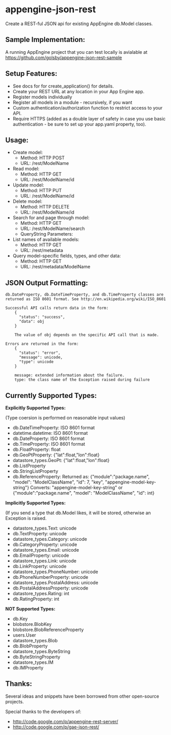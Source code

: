 appengine-json-rest
===================
Create a REST-ful JSON api for existing AppEngine db.Model classes.

Sample Implementation:
----------------------
A running AppEngine project that you can test locally is avialable at https://github.com/golsby/appengine-json-rest-sample

Setup Features:
---------------
  * See docs for for create_application() for details.
  * Create your REST URL at any location in your App Engine app.
  * Register models individually
  * Register all models in a module - recursively, if you want
  * Custom authentication/authorization function to restrict access to your API.
  * Require HTTPS (added as a double layer of safety in case you use basic
    authentication - be sure to set up your app.yaml property, too).

Usage:
------
  * Create model:
    * Method: HTTP POST
    * URL: /rest/ModelName
  * Read model:
    * Method: HTTP GET
    * URL: /rest/ModelName/id
  * Update model:
    * Method: HTTP PUT
    * URL: /rest/ModelName/id
  * Delete model:
    * Method: HTTP DELETE
    * URL: /rest/ModelName/id
  * Search for and page through model:
    * Method: HTTP GET
    * URL: /rest/ModelName/search
    * QueryString Parameters:
  * List names of available models:
    * Method: HTTP GET
    * URL: /rest/metadata
  * Query model-specific fields, types, and other data: 
    * Method: HTTP GET
    * URL: /rest/metadata/ModelName

JSON Output Formatting:
-----------------------
    db.DateProperty, db.DateTimeProperty, and db.TimeProperty classes are
    returned as ISO 8601 format. See http://en.wikipedia.org/wiki/ISO_8601

    Successful API calls return data in the form:
        {
          "status": "success",
          "data": obj
        }

        The value of obj depends on the specific API call that is made.

    Errors are returned in the form:
        {
          "status": "error",
          "message": unicode,
          "type": unicode
        }

        message: extended information about the failure.
        type: the class name of the Exception raised during failure


Currently Supported Types:
--------------------------
**Explicitly Supported Types:**

(Type coersion is performed on reasonable input values)
  * db.DateTimeProperty: ISO 8601 format
  * datetime.datetime: ISO 8601 format
  * db.DateProperty: ISO 8601 format
  * db.TimeProperty: ISO 8601 format
  * db.FloatProperty: float
  * db.GeoPtProperty: {"lat":float,"lon":float}
  * datastore_types.GeoPt: {"lat":float,"lon":float}
  * db.ListProperty
  * db.StringListProperty
  * db.ReferenceProperty:
    Returned as:
        {"module":"package.name", "model": "ModelClassName", "id": 7, "key", "appengine-model-key-string"}
    Converts:
        "appengine-model-key-string"
        or
        {"module":"package.name", "model": "ModelClassName", "id": int}

**Implicitly Supported Types:**

(If you send a type that db.Model likes, it will be stored, otherwise an Exception is raised.
  * datastore_types.Text: unicode
  * db.TextProperty: unicode
  * datastore_types.Category: unicode
  * db.CategoryProperty: unicode
  * datastore_types.Email: unicode
  * db.EmailProperty: unicode
  * datastore_types.Link: unicode
  * db.LinkProperty: unicode
  * datastore_types.PhoneNumber: unicode
  * db.PhoneNumberProperty: unicode
  * datastore_types.PostalAddress: unicode
  * db.PostalAddressProperty: unicode
  * datastore_types.Rating: int
  * db.RatingProperty: int

**NOT Supported Types:**
  * db.Key
  * blobstore.BlobKey
  * blobstore.BlobReferenceProperty
  * users.User
  * datastore_types.Blob
  * db.BlobProperty
  * datastore_types.ByteString
  * db.ByteStringProperty
  * datastore_types.IM
  * db.IMProperty


Thanks:
-------
Several ideas and snippets have been borrowed from other open-source projects.

Special thanks to the developers of:
  * http://code.google.com/p/appengine-rest-server/
  * http://code.google.com/p/gae-json-rest/

